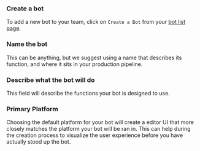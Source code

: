 ### Create a bot
To add a new bot to your team, click on `Create a Bot` from your [bot list page](https://studio.botkit.ai/app).


### Name the bot

This can be anything, but we suggest using a name that describes its function, and where it sits in your production pipeline.

### Describe what the bot will do
This field will describe the functions your bot is designed to use.


### Primary Platform
Choosing the default platform for your bot will create a editor UI that more closely matches the platform your bot will be ran in. This can help during the creation process to visualize the user experience before you have actually stood up the bot.